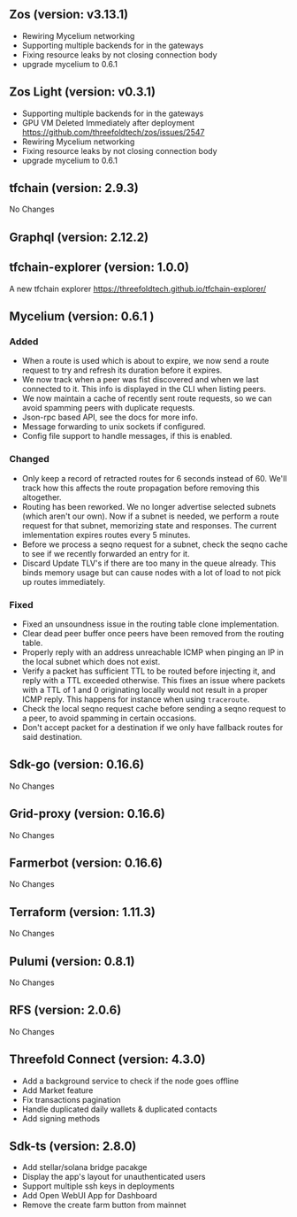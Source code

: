 ## Zos (version: v3.13.1)

- Rewiring Mycelium networking
- Supporting multiple backends for in the gateways
- Fixing resource leaks by not closing connection body
- upgrade mycelium to 0.6.1

## Zos Light (version: v0.3.1)

- Supporting multiple backends for in the gateways
- GPU VM Deleted Immediately after deployment https://github.com/threefoldtech/zos/issues/2547
- Rewiring Mycelium networking
- Fixing resource leaks by not closing connection body
- upgrade mycelium to 0.6.1

## tfchain (version: 2.9.3)

No Changes

## Graphql (version: 2.12.2)

## tfchain-explorer (version: 1.0.0)

A new tfchain explorer https://threefoldtech.github.io/tfchain-explorer/


## Mycelium (version: 0.6.1 )

### Added

- When a route is used which is about to expire, we now send a route request to
  try and refresh its duration before it expires.
- We now track when a peer was fist discovered and when we last connected to it.
  This info is displayed in the CLI when listing peers.
- We now maintain a cache of recently sent route requests, so we can avoid spamming
  peers with duplicate requests.
- Json-rpc based API, see the docs for more info.
- Message forwarding to unix sockets if configured.
- Config file support to handle messages, if this is enabled.

### Changed

- Only keep a record of retracted routes for 6 seconds instead of 60. We'll track
  how this affects the route propagation before removing this altogether.
- Routing has been reworked. We no longer advertise selected subnets (which aren't
  our own). Now if a subnet is needed, we perform a route request for that subnet,
  memorizing state and responses. The current imlementation expires routes every 5
  minutes.
- Before we process a seqno request for a subnet, check the seqno cache to see if
  we recently forwarded an entry for it.
- Discard Update TLV's if there are too many in the queue already. This binds memory
  usage but can cause nodes with a lot of load to not pick up routes immediately.

### Fixed

- Fixed an unsoundness issue in the routing table clone implementation.
- Clear dead peer buffer once peers have been removed from the routing table.
- Properly reply with an address unreachable ICMP when pinging an IP in the local
  subnet which does not exist.
- Verify a packet has sufficient TTL to be routed before injecting it, and reply
  with a TTL exceeded otherwise. This fixes an issue where packets with a TTL of
  1 and 0 originating locally would not result in a proper ICMP reply. This happens
  for instance when using `traceroute`.
- Check the local seqno request cache before sending a seqno request to a peer,
  to avoid spamming in certain occasions.
- Don't accept packet for a destination if we only have fallback routes for said
  destination.


## Sdk-go (version: 0.16.6)

No Changes

## Grid-proxy (version: 0.16.6)

No Changes

## Farmerbot (version: 0.16.6)

No Changes

## Terraform (version: 1.11.3)

No Changes

## Pulumi (version: 0.8.1)

No Changes

## RFS (version: 2.0.6)

No Changes


## Threefold Connect (version: 4.3.0)

- Add a background service to check if the node goes offline
- Add Market feature
- Fix transactions pagination
- Handle duplicated daily wallets & duplicated contacts
- Add signing methods

## Sdk-ts (version: 2.8.0)

- Add stellar/solana bridge pacakge
- Display the app's layout for unauthenticated users
- Support multiple ssh keys in deployments
- Add Open WebUI App for Dashboard
- Remove the create farm button from mainnet

